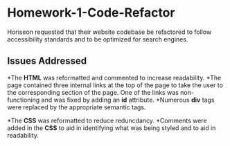 # **Homework-1-Code-Refactor**

Horiseon requested that their website codebase be refactored to follow accessibility standards and to be optimized for search engines.

## **Issues Addressed**

*The **HTML** was reformatted and commented to increase readability.
*The page contained three internal links at the top of the page to take the user to the corresponding section of the page. One of the links was non-functioning and was fixed by adding an **id** attribute.
*Numerous **div** tags were replaced by the appropriate semantic tags.

*The **CSS** was reformatted to reduce reduncdancy.
*Comments were added in the **CSS** to aid in identifying what was being styled and to aid in readability.
